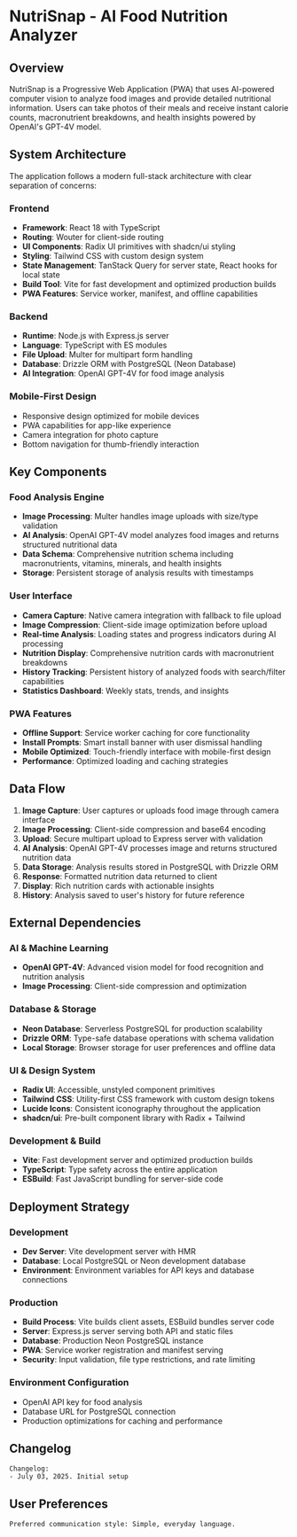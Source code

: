 # NutriSnap - AI Food Nutrition Analyzer

## Overview

NutriSnap is a Progressive Web Application (PWA) that uses AI-powered computer vision to analyze food images and provide detailed nutritional information. Users can take photos of their meals and receive instant calorie counts, macronutrient breakdowns, and health insights powered by OpenAI's GPT-4V model.

## System Architecture

The application follows a modern full-stack architecture with clear separation of concerns:

### Frontend
- **Framework**: React 18 with TypeScript
- **Routing**: Wouter for client-side routing
- **UI Components**: Radix UI primitives with shadcn/ui styling
- **Styling**: Tailwind CSS with custom design system
- **State Management**: TanStack Query for server state, React hooks for local state
- **Build Tool**: Vite for fast development and optimized production builds
- **PWA Features**: Service worker, manifest, and offline capabilities

### Backend
- **Runtime**: Node.js with Express.js server
- **Language**: TypeScript with ES modules
- **File Upload**: Multer for multipart form handling
- **Database**: Drizzle ORM with PostgreSQL (Neon Database)
- **AI Integration**: OpenAI GPT-4V for food image analysis

### Mobile-First Design
- Responsive design optimized for mobile devices
- PWA capabilities for app-like experience
- Camera integration for photo capture
- Bottom navigation for thumb-friendly interaction

## Key Components

### Food Analysis Engine
- **Image Processing**: Multer handles image uploads with size/type validation
- **AI Analysis**: OpenAI GPT-4V model analyzes food images and returns structured nutritional data
- **Data Schema**: Comprehensive nutrition schema including macronutrients, vitamins, minerals, and health insights
- **Storage**: Persistent storage of analysis results with timestamps

### User Interface
- **Camera Capture**: Native camera integration with fallback to file upload
- **Image Compression**: Client-side image optimization before upload
- **Real-time Analysis**: Loading states and progress indicators during AI processing
- **Nutrition Display**: Comprehensive nutrition cards with macronutrient breakdowns
- **History Tracking**: Persistent history of analyzed foods with search/filter capabilities
- **Statistics Dashboard**: Weekly stats, trends, and insights

### PWA Features
- **Offline Support**: Service worker caching for core functionality
- **Install Prompts**: Smart install banner with user dismissal handling
- **Mobile Optimized**: Touch-friendly interface with mobile-first design
- **Performance**: Optimized loading and caching strategies

## Data Flow

1. **Image Capture**: User captures or uploads food image through camera interface
2. **Image Processing**: Client-side compression and base64 encoding
3. **Upload**: Secure multipart upload to Express server with validation
4. **AI Analysis**: OpenAI GPT-4V processes image and returns structured nutrition data
5. **Data Storage**: Analysis results stored in PostgreSQL with Drizzle ORM
6. **Response**: Formatted nutrition data returned to client
7. **Display**: Rich nutrition cards with actionable insights
8. **History**: Analysis saved to user's history for future reference

## External Dependencies

### AI & Machine Learning
- **OpenAI GPT-4V**: Advanced vision model for food recognition and nutrition analysis
- **Image Processing**: Client-side compression and optimization

### Database & Storage
- **Neon Database**: Serverless PostgreSQL for production scalability
- **Drizzle ORM**: Type-safe database operations with schema validation
- **Local Storage**: Browser storage for user preferences and offline data

### UI & Design System
- **Radix UI**: Accessible, unstyled component primitives
- **Tailwind CSS**: Utility-first CSS framework with custom design tokens
- **Lucide Icons**: Consistent iconography throughout the application
- **shadcn/ui**: Pre-built component library with Radix + Tailwind

### Development & Build
- **Vite**: Fast development server and optimized production builds
- **TypeScript**: Type safety across the entire application
- **ESBuild**: Fast JavaScript bundling for server-side code

## Deployment Strategy

### Development
- **Dev Server**: Vite development server with HMR
- **Database**: Local PostgreSQL or Neon development database
- **Environment**: Environment variables for API keys and database connections

### Production
- **Build Process**: Vite builds client assets, ESBuild bundles server code
- **Server**: Express.js server serving both API and static files
- **Database**: Production Neon PostgreSQL instance
- **PWA**: Service worker registration and manifest serving
- **Security**: Input validation, file type restrictions, and rate limiting

### Environment Configuration
- OpenAI API key for food analysis
- Database URL for PostgreSQL connection
- Production optimizations for caching and performance

## Changelog

```
Changelog:
- July 03, 2025. Initial setup
```

## User Preferences

```
Preferred communication style: Simple, everyday language.
```